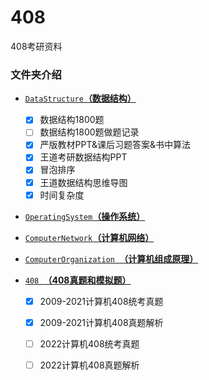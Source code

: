 # 408
408考研资料



###  文件夹介绍

-  [`DataStructure`**（数据结构）**](数据结构/)
   - [x] 数据结构1800题
   - [ ] 数据结构1800题做题记录
   - [x] 严版教材PPT&课后习题答案&书中算法
   - [x] 王道考研数据结构PPT
   - [x] 冒泡排序
   - [x] 王道数据结构思维导图
   - [x] 时间复杂度
   
- [`OperatingSystem`**（操作系统）**](操作系统/)

- [`ComputerNetwork`**（计算机网络）**](计算机网络/)

- [`ComputerOrganization `**（计算机组成原理）**](计算机组成原理)

- [`408 `**（408真题和模拟题）**](408真题/)
  - [x] ​	2009-2021计算机408统考真题
  
  - [x] ​    2009-2021计算机408真题解析
  
  - [ ] ​    2022计算机408统考真题
  
  - [ ] ​    2022计算机408真题解析
